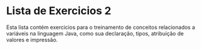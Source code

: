 # Lista de Exercicios 2

Esta lista contém exercicios para o treinamento de conceitos relacionados a variáveis na linguagem Java, como sua declaração, tipos, atribuição de valores e impressão. 

